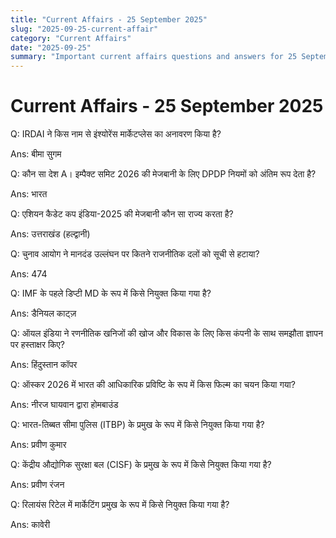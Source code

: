 ```yaml
---
title: "Current Affairs - 25 September 2025"
slug: "2025-09-25-current-affair"
category: "Current Affairs"
date: "2025-09-25"
summary: "Important current affairs questions and answers for 25 September 2025."
---
```


<div class="container mx-auto px-4 py-8">
  <h1 class="text-2xl font-bold mb-6"> Current Affairs - 25 September 2025 </h1>
  <div class="grid grid-cols-1 md:grid-cols-2 gap-6">
    <div class="bg-white dark:bg-gray-900 border rounded-lg p-4 shadow hover:shadow-lg transition">
      <p class="font-semibold mb-2">Q: IRDAI ने किस नाम से इंश्योरेंस मार्केटप्लेस का अनावरण किया है?</p>
      <p class="text-gray-600 dark:text-gray-400">Ans: बीमा सुगम</p>
    </div>
    <div class="bg-white dark:bg-gray-900 border rounded-lg p-4 shadow hover:shadow-lg transition">
      <p class="font-semibold mb-2">Q: कौन सा देश A। इम्पैक्ट समिट 2026 की मेजबानी के लिए DPDP नियमों को अंतिम रूप देता है?</p>
      <p class="text-gray-600 dark:text-gray-400">Ans: भारत</p>
    </div>
    <div class="bg-white dark:bg-gray-900 border rounded-lg p-4 shadow hover:shadow-lg transition">
      <p class="font-semibold mb-2">Q: एशियन कैडेट कप इंडिया-2025 की मेजबानी कौन सा राज्य करता है?</p>
      <p class="text-gray-600 dark:text-gray-400">Ans: उत्तराखंड (हल्द्वानी)</p>
    </div>
    <div class="bg-white dark:bg-gray-900 border rounded-lg p-4 shadow hover:shadow-lg transition">
      <p class="font-semibold mb-2">Q: चुनाव आयोग ने मानदंड उल्लंघन पर कितने राजनीतिक दलों को सूची से हटाया?</p>
      <p class="text-gray-600 dark:text-gray-400">Ans: 474</p>
    </div>
    <div class="bg-white dark:bg-gray-900 border rounded-lg p-4 shadow hover:shadow-lg transition">
      <p class="font-semibold mb-2">Q: IMF के पहले डिप्टी MD के रूप में किसे नियुक्त किया गया है?</p>
      <p class="text-gray-600 dark:text-gray-400">Ans: डैनियल काट्ज़</p>
    </div>
    <div class="bg-white dark:bg-gray-900 border rounded-lg p-4 shadow hover:shadow-lg transition">
      <p class="font-semibold mb-2">Q: ऑयल इंडिया ने रणनीतिक खनिजों की खोज और विकास के लिए किस कंपनी के साथ समझौता ज्ञापन पर हस्ताक्षर किए?</p>
      <p class="text-gray-600 dark:text-gray-400">Ans: हिंदुस्तान कॉपर</p>
    </div>
    <div class="bg-white dark:bg-gray-900 border rounded-lg p-4 shadow hover:shadow-lg transition">
      <p class="font-semibold mb-2">Q: ऑस्कर 2026 में भारत की आधिकारिक प्रविष्टि के रूप में किस फिल्म का चयन किया गया?</p>
      <p class="text-gray-600 dark:text-gray-400">Ans: नीरज घायवान द्वारा होमबाउंड</p>
    </div>
    <div class="bg-white dark:bg-gray-900 border rounded-lg p-4 shadow hover:shadow-lg transition">
      <p class="font-semibold mb-2">Q: भारत-तिब्बत सीमा पुलिस (ITBP) के प्रमुख के रूप में किसे नियुक्त किया गया है?</p>
      <p class="text-gray-600 dark:text-gray-400">Ans: प्रवीण कुमार</p>
    </div>
    <div class="bg-white dark:bg-gray-900 border rounded-lg p-4 shadow hover:shadow-lg transition">
      <p class="font-semibold mb-2">Q: केंद्रीय औद्योगिक सुरक्षा बल (CISF) के प्रमुख के रूप में किसे नियुक्त किया गया है?</p>
      <p class="text-gray-600 dark:text-gray-400">Ans: प्रवीण रंजन</p>
    </div>
    <div class="bg-white dark:bg-gray-900 border rounded-lg p-4 shadow hover:shadow-lg transition">
      <p class="font-semibold mb-2">Q: रिलायंस रिटेल में मार्केटिंग प्रमुख के रूप में किसे नियुक्त किया गया है?</p>
      <p class="text-gray-600 dark:text-gray-400">Ans: कावेरी</p>
    </div>
  </div>
</div>
